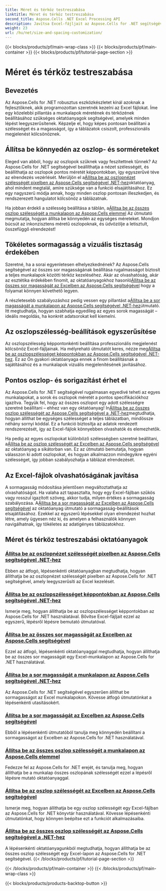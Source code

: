 ```yaml
---
title: Méret és térköz testreszabása
linktitle: Méret és térköz testreszabása
second_title: Aspose.Cells .NET Excel Processing API
description: Javítsa Excel-fájljait az Aspose.Cells for .NET segítségével. Fedezze fel a könnyen követhető oktatóanyagokat a méret és a térköz testreszabásához, valamint az oszlopszélesség és a sormagasság egyszerű beállításához.
weight: 23
url: /hu/net/size-and-spacing-customization/
---
```


{{< blocks/products/pf/main-wrap-class >}}
{{< blocks/products/pf/main-container >}}
{{< blocks/products/pf/tutorial-page-section >}}

# Méret és térköz testreszabása

## Bevezetés

Az Aspose.Cells for .NET robusztus eszközkészletet kínál azoknak a fejlesztőknek, akik programozottan szeretnék kezelni az Excel fájlokat. Íme egy közelebbi pillantás a munkalapok méretének és térközének beállításához szükséges oktatóanyagok segítségével, amelyek minden lépést leegyszerűsítenek. Képzelje el, hogy képes pontosan beállítani a szélességet és a magasságot, így a táblázatok csiszolt, professzionális megjelenést kölcsönöznek.

## Állítsa be könnyedén az oszlop- és sorméreteket

 Eleged van abból, hogy az oszlopok szűknek vagy feszítettnek tűnnek? Az Aspose.Cells for .NET segítségével beállíthatja a nézet szélességét, és beállíthatja az oszlopok pontos méretét képpontokban, így egyszerűvé téve az elrendezés vezérlését. Merüljön el a[Állítsa be az oszlopnézet szélességét pixelben az Aspose.Cells segítségével .NET-hez](./setting-column-view-width/)oktatóanyag, ahol mindent megtalál, amire szüksége van a funkció elsajátításához. Ez egy nagyszerű módja annak, hogy minden oszlop pontosan illeszkedjen, és rendszerezett hangulatot kölcsönöz a táblázatnak.

 Ha jobban érdekli a szélesség beállítása a táblán, a[Állítsa be az összes oszlop szélességét a munkalapon az Aspose.Cells elemmel](./setting-width-of-all-columns-in-worksheet/) Az útmutató megmutatja, hogyan állítsa be könnyedén az egységes méreteket. Mondjon búcsút az inkonzisztens méretű oszlopoknak, és üdvözölje a letisztult, összefüggő elrendezést!

## Tökéletes sormagasság a vizuális tisztaság érdekében

 Szeretné, ha a sorai egyenletesen elhelyezkednének? Az Aspose.Cells segítségével az összes sor magasságának beállítása rugalmasságot biztosít a teljes munkalapok közötti térköz kezeléséhez. Akár az olvashatóság, akár az esztétika érdekében finomít, az oktatóanyagokhoz hasonló[Állítsa be az összes sor magasságát az Excelben az Aspose.Cells segítségével](./setting-height-of-all-rows/) hogy a folyamat könnyen követhető legyen.

 A részletesebb szabályozáshoz pedig vessen egy pillantást a[Állítsa be a sor magasságát a munkalapon az Aspose.Cells segítségével .NET-hez](./setting-height-of-all-rows-in-worksheet/)útmutató. Itt megtudhatja, hogyan szabhatja egyedileg az egyes sorok magasságát – ideális megoldás, ha konkrét adatsorokat kell kiemelni.

## Az oszlopszélesség-beállítások egyszerűsítése

 Az oszlopszélesség képpontonkénti beállítása professzionális megjelenést kölcsönöz Excel-fájljainak. Ha mélyreható útmutatót keres, nézze meg[Állítsa be az oszlopszélességet képpontokban az Aspose.Cells segítségével .NET-hez](./setting-column-width/). Ez az Ön gyakori oktatóanyaga ennek a finom beállításnak a sajátításához és a munkalapok vizuális megjelenítésének javításához.

## Pontos oszlop- és sorigazítást érhet el

 Az Aspose.Cells for .NET segítségével rugalmasan egyedivé teheti az egyes munkalapokat, a sorok és oszlopok méretét a pontos specifikációkhoz igazítva. Tegyük fel, hogy az összes oszlopot egy adott szélességre szeretné beállítani – ehhez van egy oktatóanyag! In[Állítsa be az összes oszlop szélességét az Aspose.Cells segítségével a .NET-hez](./setting-width-of-all-columns/)megtudhatja, hogyan állíthat be egységes szélességet a teljes táblázatban, mindössze néhány sornyi kóddal. Ez a funkció biztosítja az adatok rendezett rendszerezését, így az Excel-fájlok könnyebben olvashatók és elemezhetők.

 Ha pedig az egyes oszlopokat különböző szélességben szeretné beállítani, a[Állítsa be az oszlop szélességét az Excelben az Aspose.Cells segítségével](./setting-width-of-column/) az oktatóanyag a sikátorban van. Ez az útmutató bemutatja, hogyan válasszon ki adott oszlopokat, és hogyan alkalmazzon mindegyikre egyéni szélességet, így jobban szabályozhatja a táblázat elrendezését. 

## Az Excel-fájlok olvashatóságának javítása

 A sormagasság módosítása jelentősen megváltoztathatja az olvashatóságot. Ha valaha azt tapasztalta, hogy egy Excel-fájlban szűkös vagy rosszul igazított szöveg, akkor tudja, milyen értékes a sormagasság szabályozása. A[Állítsa be a sor magasságát az Excelben az Aspose.Cells segítségével](./setting-height-of-row/) az oktatóanyag útmutató a sormagasság-beállítások elsajátításához. Ezekkel az egyszerű lépésekkel olyan elrendezést hozhat létre, amely ügyesen néz ki, és amelyen a felhasználók könnyen navigálhatnak, így tökéletes az adatigényes táblázatokhoz.

## Méret és térköz testreszabási oktatóanyagok
### [Állítsa be az oszlopnézet szélességét pixelben az Aspose.Cells segítségével .NET-hez](./setting-column-view-width/)
Ebben az átfogó, lépésenkénti oktatóanyagban megtudhatja, hogyan állíthatja be az oszlopnézet szélességét pixelben az Aspose.Cells for .NET segítségével, amely leegyszerűsíti az Excel kezelését.
### [Állítsa be az oszlopszélességet képpontokban az Aspose.Cells segítségével .NET-hez](./setting-column-width/)
Ismerje meg, hogyan állíthatja be az oszlopszélességet képpontokban az Aspose.Cells for .NET használatával. Bővítse Excel-fájljait ezzel az egyszerű, lépésről lépésre bemutató útmutatóval.
### [Állítsa be az összes sor magasságát az Excelben az Aspose.Cells segítségével](./setting-height-of-all-rows/)
Ezzel az átfogó, lépésenkénti oktatóanyaggal megtudhatja, hogyan állíthatja be az összes sor magasságát egy Excel-munkalapon az Aspose.Cells for .NET használatával.
### [Állítsa be a sor magasságát a munkalapon az Aspose.Cells segítségével .NET-hez](./setting-height-of-all-rows-in-worksheet/)
Az Aspose.Cells for .NET segítségével egyszerűen állíthat be sormagasságot az Excel munkalapokon. Kövesse átfogó útmutatónkat a lépésenkénti utasításokért.
### [Állítsa be a sor magasságát az Excelben az Aspose.Cells segítségével](./setting-height-of-row/)
Ebből a lépésenkénti útmutatóból tanulja meg könnyedén beállítani a sormagasságot az Excelben az Aspose.Cells for .NET használatával.
### [Állítsa be az összes oszlop szélességét a munkalapon az Aspose.Cells elemmel](./setting-width-of-all-columns-in-worksheet/)
Fedezze fel az Aspose.Cells for .NET erejét, és tanulja meg, hogyan állíthatja be a munkalap összes oszlopának szélességét ezzel a lépésről lépésre mutató oktatóanyaggal.
### [Állítsa be az oszlop szélességét az Excelben az Aspose.Cells segítségével](./setting-width-of-column/)
Ismerje meg, hogyan állíthatja be egy oszlop szélességét egy Excel-fájlban az Aspose.Cells for .NET könyvtár használatával. Kövesse lépésenkénti útmutatónkat, hogy könnyen beépítse ezt a funkciót alkalmazásaiba.
### [Állítsa be az összes oszlop szélességét az Aspose.Cells segítségével a .NET-hez](./setting-width-of-all-columns/)
A lépésenkénti oktatóanyagunkból megtudhatja, hogyan állíthatja be az összes oszlop szélességét egy Excel-lapon az Aspose.Cells for .NET segítségével.
{{< /blocks/products/pf/tutorial-page-section >}}

{{< /blocks/products/pf/main-container >}}
{{< /blocks/products/pf/main-wrap-class >}}

{{< blocks/products/products-backtop-button >}}
